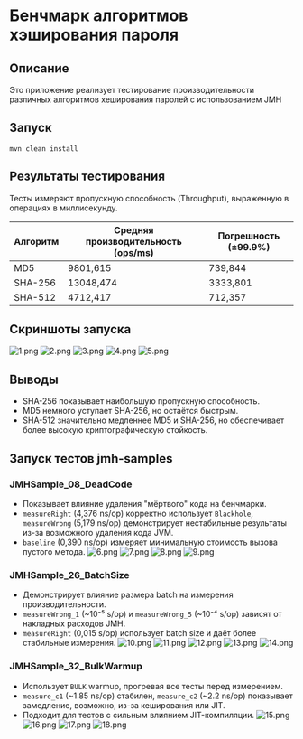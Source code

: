 # Бенчмарк алгоритмов хэширования пароля

## Описание
Это приложение реализует тестирование производительности различных алгоритмов хеширования паролей с использованием JMH

## Запуск
```
mvn clean install
```

## Результаты тестирования
Тесты измеряют пропускную способность (Throughput), выраженную в операциях в миллисекунду.

| Алгоритм | Средняя производительность (ops/ms) | Погрешность (±99.9%) |
|----------|-------------------------------------|----------------------|
| MD5      | 9801,615                            | 739,844              |
| SHA-256  | 13048,474                           | 3333,801             |
| SHA-512  | 4712,417                            | 712,357              |

## Скриншоты запуска
![1.png](src/main/resources/1.png)
![2.png](src/main/resources/2.png)
![3.png](src/main/resources/3.png)
![4.png](src/main/resources/4.png)
![5.png](src/main/resources/5.png)

## Выводы
- SHA-256 показывает наибольшую пропускную способность.
- MD5 немного уступает SHA-256, но остаётся быстрым.
- SHA-512 значительно медленнее MD5 и SHA-256, но обеспечивает более высокую криптографическую стойкость.

## Запуск тестов jmh-samples
### JMHSample_08_DeadCode
- Показывает влияние удаления "мёртвого" кода на бенчмарки.
- `measureRight` (4,376 ns/op) корректно использует `Blackhole`, `measureWrong` (5,179 ns/op) демонстрирует нестабильные результаты из-за возможного удаления кода JVM.
- `baseline` (0,390 ns/op) измеряет минимальную стоимость вызова пустого метода.
![6.png](src/main/resources/6.png)
![7.png](src/main/resources/7.png)
![8.png](src/main/resources/8.png)
![9.png](src/main/resources/9.png)

### JMHSample_26_BatchSize
- Демонстрирует влияние размера batch на измерения производительности.
- `measureWrong_1` (~10⁻⁵ s/op) и `measureWrong_5` (~10⁻⁴ s/op) зависят от накладных расходов JMH.
- `measureRight` (0,015 s/op) использует batch size и даёт более стабильные измерения.
![10.png](src/main/resources/10.png)
![11.png](src/main/resources/11.png)
![12.png](src/main/resources/12.png)
![13.png](src/main/resources/13.png)
![14.png](src/main/resources/14.png)

### JMHSample_32_BulkWarmup
- Использует `BULK` warmup, прогревая все тесты перед измерением.
- `measure_c1` (~1.85 ns/op) стабилен, `measure_c2` (~2.2 ns/op) показывает замедление, возможно, из-за кеширования или JIT.
- Подходит для тестов с сильным влиянием JIT-компиляции.
![15.png](src/main/resources/15.png)
![16.png](src/main/resources/16.png)
![17.png](src/main/resources/17.png)
![18.png](src/main/resources/18.png)



